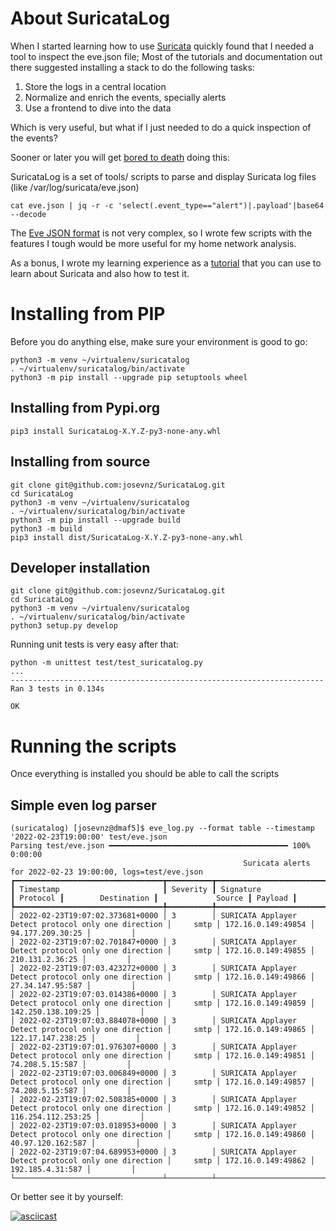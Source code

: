 # About SuricataLog

When I started learning how to use [Suricata](https://suricata.io/) quickly found that I needed a tool to inspect the eve.json file; Most of the tutorials 
and documentation out there suggested installing a stack to do the following tasks:
1. Store the logs in a central location
2. Normalize and enrich the events, specially alerts
3. Use a frontend to dive into the data

Which is very useful, but what if I just needed to do a quick inspection of the events?

Sooner or later you will get [bored to death](https://suricata.readthedocs.io/en/suricata-6.0.0/output/eve/eve-json-examplesjq.html) doing this:

SuricataLog is a set of tools/ scripts to parse and display Suricata log files (like /var/log/suricata/eve.json)

```shell
cat eve.json | jq -r -c 'select(.event_type=="alert")|.payload'|base64 --decode
```

The [Eve JSON format](https://suricata.readthedocs.io/en/suricata-6.0.0/output/eve/eve-json-format.html) is not very complex, 
so I wrote few scripts with the features I tough would be more useful for my home network analysis.

As a bonus, I wrote my learning experience as a [tutorial](TUTORIAL.md) that you can use to learn about Suricata and also how to test it.

# Installing from PIP

Before you do anything else, make sure your environment is good to go:

```shell
python3 -m venv ~/virtualenv/suricatalog
. ~/virtualenv/suricatalog/bin/activate
python3 -m pip install --upgrade pip setuptools wheel
```

## Installing from Pypi.org

```shell
pip3 install SuricataLog-X.Y.Z-py3-none-any.whl
```

## Installing from source

```shell
git clone git@github.com:josevnz/SuricataLog.git
cd SuricataLog
python3 -m venv ~/virtualenv/suricatalog
. ~/virtualenv/suricatalog/bin/activate
python3 -m pip install --upgrade build
python3 -m build
pip3 install dist/SuricataLog-X.Y.Z-py3-none-any.whl
```
## Developer installation

```shell
git clone git@github.com:josevnz/SuricataLog.git
cd SuricataLog
python3 -m venv ~/virtualenv/suricatalog
. ~/virtualenv/suricatalog/bin/activate
python3 setup.py develop
```

Running unit tests is very easy after that:
```shell
python -m unittest test/test_suricatalog.py
...
----------------------------------------------------------------------
Ran 3 tests in 0.134s

OK

```

# Running the scripts

Once everything is installed you should be able to call the scripts

## Simple even log parser

```shell
(suricatalog) [josevnz@dmaf5]$ eve_log.py --format table --timestamp '2022-02-23T19:00:00' test/eve.json 
Parsing test/eve.json ━━━━━━━━━━━━━━━━━━━━━━━━━━━━━━━━━━━━━━━━ 100% 0:00:00
                                                    Suricata alerts for 2022-02-23 19:00:00, logs=test/eve.json                                                     
┏━━━━━━━━━━━━━━━━━━━━━━━━━━━━━━━━━┳━━━━━━━━━━┳━━━━━━━━━━━━━━━━━━━━━━━━━━━━━━━━━━━━━━━━━━━━━━━━━━━━━━┳━━━━━━━━━━┳━━━━━━━━━━━━━━━━━━━━┳━━━━━━━━━━━━━━━━━━━━┳━━━━━━━━━┓
┃ Timestamp                       ┃ Severity ┃ Signature                                            ┃ Protocol ┃        Destination ┃             Source ┃ Payload ┃
┡━━━━━━━━━━━━━━━━━━━━━━━━━━━━━━━━━╇━━━━━━━━━━╇━━━━━━━━━━━━━━━━━━━━━━━━━━━━━━━━━━━━━━━━━━━━━━━━━━━━━━╇━━━━━━━━━━╇━━━━━━━━━━━━━━━━━━━━╇━━━━━━━━━━━━━━━━━━━━╇━━━━━━━━━┩
│ 2022-02-23T19:07:02.373681+0000 │ 3        │ SURICATA Applayer Detect protocol only one direction │     smtp │ 172.16.0.149:49854 │   94.177.209.30:25 │         │
│ 2022-02-23T19:07:02.701847+0000 │ 3        │ SURICATA Applayer Detect protocol only one direction │     smtp │ 172.16.0.149:49855 │    210.131.2.36:25 │         │
│ 2022-02-23T19:07:03.423272+0000 │ 3        │ SURICATA Applayer Detect protocol only one direction │     smtp │ 172.16.0.149:49866 │   27.34.147.95:587 │         │
│ 2022-02-23T19:07:03.014386+0000 │ 3        │ SURICATA Applayer Detect protocol only one direction │     smtp │ 172.16.0.149:49859 │ 142.250.138.109:25 │         │
│ 2022-02-23T19:07:03.884078+0000 │ 3        │ SURICATA Applayer Detect protocol only one direction │     smtp │ 172.16.0.149:49865 │  122.17.147.238:25 │         │
│ 2022-02-23T19:07:01.976307+0000 │ 3        │ SURICATA Applayer Detect protocol only one direction │     smtp │ 172.16.0.149:49851 │    74.208.5.15:587 │         │
│ 2022-02-23T19:07:03.006849+0000 │ 3        │ SURICATA Applayer Detect protocol only one direction │     smtp │ 172.16.0.149:49857 │    74.208.5.15:587 │         │
│ 2022-02-23T19:07:02.508385+0000 │ 3        │ SURICATA Applayer Detect protocol only one direction │     smtp │ 172.16.0.149:49852 │ 116.254.112.253:25 │         │
│ 2022-02-23T19:07:03.018953+0000 │ 3        │ SURICATA Applayer Detect protocol only one direction │     smtp │ 172.16.0.149:49860 │  40.97.120.162:587 │         │
│ 2022-02-23T19:07:04.689953+0000 │ 3        │ SURICATA Applayer Detect protocol only one direction │     smtp │ 172.16.0.149:49862 │   192.185.4.31:587 │         │
└─────────────────────────────────┴──────────┴──────────────────────────────────────────────────────┴──────────┴────────────────────┴────────────────────┴─────────┘
```

Or better see it by yourself:

[![asciicast](https://asciinema.org/a/488166.svg)](https://asciinema.org/a/488166)
